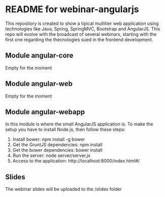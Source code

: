 # README for webinar-angularjs
This repository is created to show a tipical multitier web application using technologies like Java, Spring, SpringMVC, Bootstrap and AngularJS. This repo will evolve with the broadcast of several webinars, starting with the first one regarding the thecnologies sued in the frontend development.

## Module angular-core
Empty for the moment

## Module angular-web
Empty for the moment

## Module angular-webapp
In this module is where the small AngularJS application is. To make the setup you have to install Node.js, then follow these steps:

1. Install bower: npm install -g bower 
2. Get the GruntJS dependencies: npm install
3. Get the bower dependencies: bower install
4. Run the server: node server/server.js
5. Access to the application: http://localhost:8000/index.html#/

## Slides
The webinar slides will be uploaded to the /slides folder
